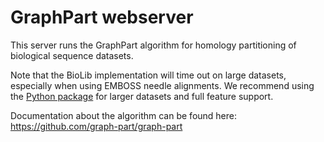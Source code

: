 # GraphPart webserver

This server runs the GraphPart algorithm for homology partitioning of biological sequence datasets. 

Note that the BioLib implementation will time out on large datasets, especially when using EMBOSS needle alignments. We recommend using the [Python package](https://pypi.org/project/graph-part/) for larger datasets and full feature support.

Documentation about the algorithm can be found here: https://github.com/graph-part/graph-part 
